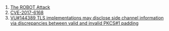 
1. [The ROBOT Attack](https://robotattack.org/)
2. [CVE-2017-6168](https://nvd.nist.gov/vuln/detail/CVE-2017-6168)
3. [VU#144389 TLS implementations may disclose side channel information via discrepancies between valid and invalid PKCS#1 padding](https://www.kb.cert.org/vuls/id/144389/)